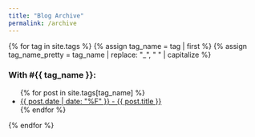 ```yaml
---
title: "Blog Archive"
permalink: /archive
---
```


<!-- https://emmatheeng.github.io/projects/blog_setup/blog-tags.html -->
{% for tag in site.tags %}
  {% assign tag_name = tag | first %}
  {% assign tag_name_pretty = tag_name | replace: "_", " " | capitalize %}
  <div>
    <div id="#{{ tag_name | slugize }}"></div>
    <h3 class="post-list-heading line-bottom"> With #{{ tag_name }}: </h3>
    <a name="{{ tag_name | slugize }}"></a>
    <ul class="post-list post-list-narrow">
     {% for post in site.tags[tag_name] %}
        <li><a href="{{ post.url }}">{{ post.date | date: "%F" }} - {{ post.title }}</a></li>
     {% endfor %}
    </ul>
  </div>
{% endfor %}
